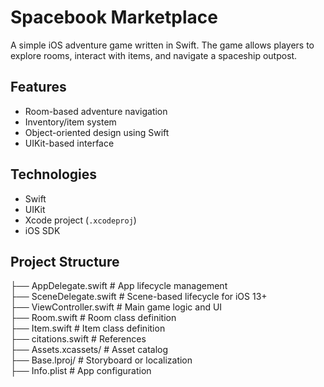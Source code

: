 # Spacebook Marketplace

A simple iOS adventure game written in Swift. The game allows players to explore rooms, interact with items, and navigate a spaceship outpost.

## Features

- Room-based adventure navigation
- Inventory/item system
- Object-oriented design using Swift
- UIKit-based interface

## Technologies

- Swift
- UIKit
- Xcode project (`.xcodeproj`)
- iOS SDK

## Project Structure

├── AppDelegate.swift # App lifecycle management  
├── SceneDelegate.swift # Scene-based lifecycle for iOS 13+  
├── ViewController.swift # Main game logic and UI  
├── Room.swift # Room class definition  
├── Item.swift # Item class definition  
├── citations.swift # References  
├── Assets.xcassets/ # Asset catalog  
├── Base.lproj/ # Storyboard or localization  
├── Info.plist # App configuration  

